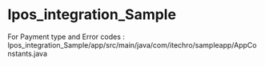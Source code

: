 # Ipos_integration_Sample

For Payment type and Error codes : 
        Ipos_integration_Sample/app/src/main/java/com/itechro/sampleapp/AppConstants.java
      
